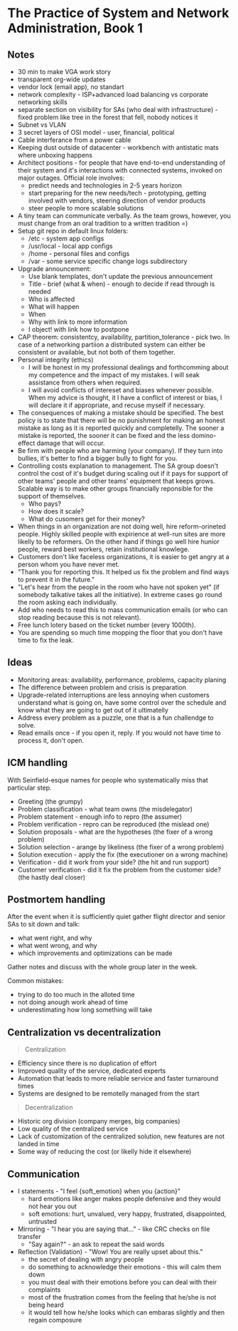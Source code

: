 # The Practice of System and Network Administration, Book 1

## Notes

- 30 min to make VGA work story
- transparent org-wide updates
- vendor lock (email app), no standart
- network complexity - ISP+advanced load balancing vs corporate networking skills
- separate section on visibility for SAs (who deal with infrastructure) - fixed problem like tree in the forest that fell, nobody notices it
- Subnet vs VLAN
- 3 secret layers of OSI model - user, financial, political
- Cable interferance from a power cable
- Keeping dust outside of datacenter - workbench with antistatic mats where unboxing happens
- Architect positions - for people that have end-to-end understanding of their system and it's interactions with connected systems, invoked on major outages. Official role involves:
  - predict needs and technologies in 2-5 years horizon
  - start preparing for the new needs/tech - prototyping, getting involved with vendors, steering direction of vendor products
  - steer people to more scalable solutions
- A tiny team can communicate verbally. As the team grows, however, you must change from an oral tradition to a written tradition =)
- Setup git repo in default linux folders:
  - /etc - system app configs
  - /usr/local - local app configs
  - /home - personal files and configs
  - /var - some service specific change logs subdirectory
- Upgrade announcement:
  - Use blank templates, don't update the previous announcement
  - Title - brief (what & when) - enough to decide if read through is needed
  - Who is affected
  - What will happen
  - When
  - Why with link to more information
  - I object! with link how to postpone
- CAP theorem: consistentcy, availability, partition_tolerance - pick two. In case of a networking partiion a distributed system can either be consistent or available, but not both of them together.
- Personal integrity (ethics)
  - I will be honest in my professional dealings and forthcomming about my competence and the impact of my mistakes. I will seak assistance from others when required.
  - I will avoid conflicts of intereset and biases whenever possible. When my advice is thought, it I have a conflict of interest or bias, I will declare it if appropriate, and recuse myself if necessary.
- The consequences of making a mistake should be specified. The best policy is to state that there will be no punishment for making an honest mistake as long as it is reported quickly and completelly. The sooner a mistake is reported, the sooner it can be fixed and the less domino-effect damage that will occur.
- Be firm with people who are harming (your company). If they turn into bullies, it's better to find a bigger bully to fight for you.
- Controlling costs explanation to management. The SA group doesn't control the cost of it's budget during scaling out if it pays for support of other teams' people and other teams' equipment that keeps grows. Scalable way is to make other groups financially reponsible for the support of themselves.
  - Who pays?
  - How does it scale?
  - What do cusomers get for their money?
- When things in an organization are not doing well, hire reform-orineted people. Highly skilled people with expirience at well-run sites are more likelly to be reformers. On the other hand if things go well hire hunior people, reward best workers, retain institutional knowlege.
- Customers don't like faceless organizations, it is easier to get angry at a person whom you have never met.
- "Thank you for reporting this. It helped us fix the problem and find ways to prevent it in the future."
- "Let's hear from the people in the room who have not spoken yet" (if somebody talkative takes all the initiative). In extreme cases go round the room asking each individually.
- Add who needs to read this to mass communication emails (or who can stop reading because this is not relevant).
- Free lunch lotery based on the ticket number (every 1000th).
- You are spending so much time mopping the floor that you don't have time to fix the leak.

## Ideas

- Monitoring areas: availability, performance, problems, capacity planing
- The difference between problem and crisis is preparation
- Upgrade-related interruptions are less annoying when customers understand what is going on, have some control over the schedule and know what they are going to get out of it ultimatelly
- Address every problem as a puzzle, one that is a fun challendge to solve.
- Read emails once - if you open it, reply. If you would not have time to process it, don't open.

## ICM handling

With Seinfield-esque names for people who systematically miss that particular step.

- Greeting (the grumpy)
- Problem classification - what team owns (the misdelegator)
- Problem statement - enough info to repro (the assumer)
- Problem verification - repro can be reproduced (the mislead one)
- Solution proposals - what are the hypotheses (the fixer of a wrong problem)
- Solution selection - arange by likeliness (the fixer of a wrong problem)
- Solution execution - apply the fix (the executioner on a wrong machine)
- Verification - did it work from your side? (the hit and run support)
- Customer verification - did it fix the problem from the customer side? (the hastly deal closer)

## Postmortem handling

After the event when it is sufficiently quiet gather flight director and senior SAs to sit down and talk:

- what went right, and why
- what went wrong, and why
- which improvements and optimizations can be made

Gather notes and discuss with the whole group later in the week.

Common mistakes:

- trying to do too much in the alloted time
- not doing anough work ahead of time
- underestimating how long something will take

## Centralization vs decentralization

> Centralization

- Efficiency since there is no duplication of effort
- Improved quality of the service, dedicated experts
- Automation that leads to more reliable service and faster turnaround times
- Systems are designed to be remotelly managed from the start

> Decentralization

- Historic org division (company merges, big companies)
- Low quality of the centralized service
- Lack of customization of the centralized solution, new features are not landed in time
- Some way of reducing the cost (or likelly hide it elsewhere)

## Communication

- I statements - "I feel {soft_emotion} when you {action}"
  - hard emotions like anger makes people defensive and they would not hear you out
  - soft emotions: hurt, unvalued, very happy, frustrated, disappointed, untrusted
- Mirroring - "I hear you are saying that..." - like CRC checks on file transfer
  - "Say again?" - an ask to repeat the said words
- Reflection (Validation) - "Wow! You are really upset about this."
  - the secret of dealing with angry people
  - do something to acknowledge their emotions - this will calm them down
  - you must deal with their emotions before you can deal with their complaints
  - most of the frustration comes from the feeling that he/she is not being heard
  - it would tell how he/she looks which can embaras slightly and then regain composure

